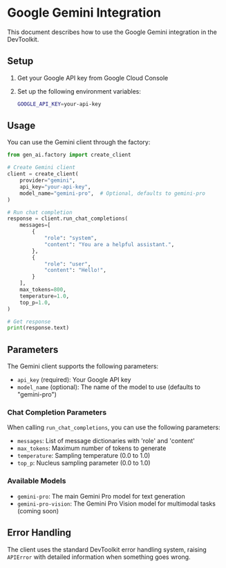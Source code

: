 # Google Gemini Integration

This document describes how to use the Google Gemini integration in the DevToolkit.

## Setup

1. Get your Google API key from Google Cloud Console
2. Set up the following environment variables:

   ```bash
   GOOGLE_API_KEY=your-api-key
   ```

## Usage

You can use the Gemini client through the factory:

```python
from gen_ai.factory import create_client

# Create Gemini client
client = create_client(
    provider="gemini",
    api_key="your-api-key",
    model_name="gemini-pro",  # Optional, defaults to gemini-pro
)

# Run chat completion
response = client.run_chat_completions(
    messages=[
        {
            "role": "system",
            "content": "You are a helpful assistant.",
        },
        {
            "role": "user",
            "content": "Hello!",
        }
    ],
    max_tokens=800,
    temperature=1.0,
    top_p=1.0,
)

# Get response
print(response.text)
```

## Parameters

The Gemini client supports the following parameters:

- `api_key` (required): Your Google API key
- `model_name` (optional): The name of the model to use (defaults to "gemini-pro")

### Chat Completion Parameters

When calling `run_chat_completions`, you can use the following parameters:

- `messages`: List of message dictionaries with 'role' and 'content'
- `max_tokens`: Maximum number of tokens to generate
- `temperature`: Sampling temperature (0.0 to 1.0)
- `top_p`: Nucleus sampling parameter (0.0 to 1.0)

### Available Models

- `gemini-pro`: The main Gemini Pro model for text generation
- `gemini-pro-vision`: The Gemini Pro Vision model for multimodal tasks (coming soon)

## Error Handling

The client uses the standard DevToolkit error handling system, raising `APIError` with detailed information when something goes wrong. 